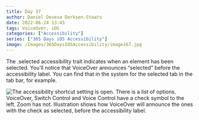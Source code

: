 ```yaml
---
title: Day 37
author: Daniel Devesa Derksen-Staats
date: 2022-06-24 13:43
tags: VoiceOver, iOS
categories: ["Accessibility"]
series: ["365 Days iOS Accessibility"]
image: /Images/365DaysIOSAccessibility/image167.jpg
---
```


The .selected accessibility trait indicates when an element has been selected. You’ll notice that VoiceOver announces “selected” before the accessibility label. You can find that in the system for the selected tab in the tab bar, for example.

![The accessibility shortcut setting is open. There is a list of options. VoiceOver, Switch Control and Voice Control have a check symbol to the left. Zoom has not. Illustration shows how VoiceOver will announce the ones with the check as selected, before the accessibility label.](/Images/365DaysIOSAccessibility/image167.jpg)
